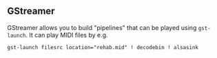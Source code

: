 
##  GStreamer 


GStreamer allows you to build "pipelines" that can be played using `gst-launch`.
It can play MIDI files by e.g.

```
gst-launch filesrc location="rehab.mid" ! decodebin ! alsasink
```
